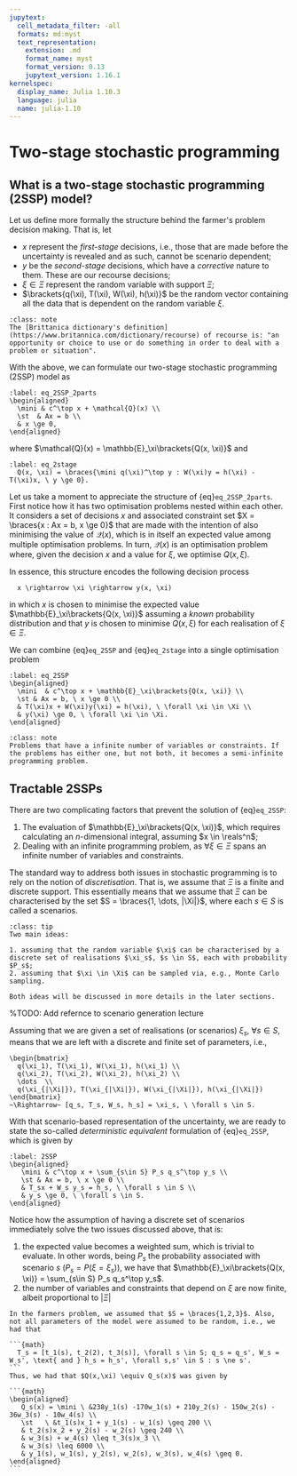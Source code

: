 ```yaml
---
jupytext:
  cell_metadata_filter: -all
  formats: md:myst
  text_representation:
    extension: .md
    format_name: myst
    format_version: 0.13
    jupytext_version: 1.16.1
kernelspec:
  display_name: Julia 1.10.3
  language: julia
  name: julia-1.10
---
```


# Two-stage stochastic programming

## What is a two-stage stochastic programming (2SSP) model?

Let us define more formally the structure behind the farmer's problem decision making. That is, let

- $x$ represent the *first-stage* decisions, i.e., those that are made before the uncertainty is revealed and as such, cannot be scenario dependent;
- $y$ be the *second-stage* decisions, which have a *corrective* nature to them. These are our recourse decisions;
- $\xi \in \Xi$ represent the random variable with support $\Xi$;
- $\brackets{q(\xi), T(\xi), W(\xi), h(\xi)}$ be the random vector containing all the data that is dependent on the random variable $\xi$.

```{admonition} Definition of recourse
:class: note
The [Brittanica dictionary's definition](https://www.britannica.com/dictionary/recourse) of recourse is: "an opportunity or choice to use or do something in order to deal with a problem or situation". 
```

With the above, we can formulate our two-stage stochastic programming (2SSP) model as

```{math}
:label: eq_2SSP_2parts
\begin{aligned}
  \mini & c^\top x + \mathcal{Q}(x) \\
  \st  & Ax = b \\
  & x \ge 0, 
\end{aligned}
```

where $\mathcal{Q}(x) = \mathbb{E}_\xi\brackets{Q(x, \xi)}$ and

```{math}
:label: eq_2stage
  Q(x, \xi) = \braces{\mini q(\xi)^\top y : W(\xi)y = h(\xi) - T(\xi)x, \ y \ge 0}.
```
Let us take a moment to appreciate the structure of {eq}`eq_2SSP_2parts`. First notice how it has two optimisation problems nested within each other. It considers a set of decisions $x$ and associated constraint set $X = \braces{x : Ax = b, x \ge 0}$ that are made with the intention of also minimising the value of $\mathcal{Q}(x)$, which is in itself an expected value among multiple optimisation problems. In turn, $\mathcal{Q}(x)$ is an optimisation problem where, given the decision $x$ and a value for $\xi$, we optimise $Q(x,\xi)$.

In essence, this structure encodes the following decision process
```{math}
  x \rightarrow \xi \rightarrow y(x, \xi)
```

in which $x$ is chosen to minimise the expected value $\mathbb{E}_\xi\brackets{Q(x, \xi)}$ assuming a *known* probability distribution and that $y$ is chosen to minimise $Q(x, \xi)$ for each realisation of $\xi \in \Xi$.

We can combine {eq}`eq_2SSP` and {eq}`eq_2stage` into a single optimisation problem

```{math}
:label: eq_2SSP
\begin{aligned}
  \mini  & c^\top x + \mathbb{E}_\xi\brackets{Q(x, \xi)} \\
  \st & Ax = b, \ x \ge 0 \\
  & T(\xi)x + W(\xi)y(\xi) = h(\xi), \ \forall \xi \in \Xi \\
  & y(\xi) \ge 0, \ \forall \xi \in \Xi.
\end{aligned}
```

```{admonition} (Semi-)infinite programming problems
:class: note
Problems that have a infinite number of variables or constraints. If the problems has either one, but not both, it becomes a semi-infinite programming problem.
```

## Tractable 2SSPs

There are two complicating factors that prevent the solution of {eq}`eq_2SSP`:

1. The evaluation of $\mathbb{E}_\xi\brackets{Q(x, \xi)}$, which requires calculating an $n$-dimensional integral, assuming $x \in \reals^n$;
2. Dealing with an infinite programming problem, as $\forall \xi \in \Xi$ spans an infinite number of variables and constraints.

The standard way to address both issues in stochastic programming is to rely on the notion of *discretisation*. That is, we assume that $\Xi$ is a finite and discrete support. This essentially means that we assume that $\Xi$ can be characterised by the set $S = \braces{1, \dots, |\Xi|}$, where each $s \in S$ is called a scenarios. 

```{admonition} How to generate scenarios
:class: tip
Two main ideas: 

1. assuming that the random variable $\xi$ can be characterised by a discrete set of realisations $\xi_s$, $s \in S$, each with probability $P_s$;
2. assuming that $\xi \in \Xi$ can be sampled via, e.g., Monte Carlo sampling.

Both ideas will be discussed in more details in the later sections.
```
%TODO: Add refernce to scenario generation lecture

Assuming that we are given a set of realisations (or scenarios) $\xi_s$, $\forall s \in S$, means that we are left with a discrete and finite set of parameters, i.e., 

```{math}
\begin{bmatrix}
  q(\xi_1), T(\xi_1), W(\xi_1), h(\xi_1) \\
  q(\xi_2), T(\xi_2), W(\xi_2), h(\xi_2) \\
  \dots  \\
  q(\xi_{|\Xi|}), T(\xi_{|\Xi|}), W(\xi_{|\Xi|}), h(\xi_{|\Xi|})
\end{bmatrix}
~\Rightarrow~ [q_s, T_s, W_s, h_s] = \xi_s, \ \forall s \in S.
```

With that scenario-based representation of the uncertainty, we are ready to state the so-called *deterministic equivalent* formulation of {eq}`eq_2SSP`, which is given by

```{math}
:label: 2SSP
\begin{aligned}
   \mini & c^\top x + \sum_{s\in S} P_s q_s^\top y_s \\
   \st & Ax = b, \ x \ge 0 \\
   & T_sx + W_s y_s = h_s, \ \forall s \in S \\
   & y_s \ge 0, \ \forall s \in S.
\end{aligned}
```

Notice how the assumption of having a discrete set of scenarios immediately solve the two issues discussed above, that is:

1. the expected value becomes a weighted sum, which is trivial to evaluate. In other words, being $P_s$ the probability associated with scenario $s$ ($P_s = P(\xi = \xi_s)$), we have that $\mathbb{E}_\xi\brackets{Q(x, \xi)} = \sum_{s\in S} P_s q_s^\top y_s$.
2. the number of variables and constraints that depend on $\xi$ are now finite, albeit proportional to $|\Xi|$

````{prf:example} The farmers problem revisited
In the farmers problem, we assumed that $S = \braces{1,2,3}$. Also, not all parameters of the model were assumed to be random, i.e., we had that

```{math}
  T_s = [t_1(s), t_2(2), t_3(s)], \forall s \in S; q_s = q_s', W_s = W_s', \text{ and } h_s = h_s', \forall s,s' \in S : s \ne s'.
```
Thus, we had that $Q(x,\xi) \equiv Q_s(x)$ was given by

```{math}
\begin{aligned}
   Q_s(x) = \mini \ &238y_1(s) -170w_1(s) + 210y_2(s) - 150w_2(s) - 36w_3(s) - 10w_4(s) \\
   \st   \ &t_1(s)x_1 + y_1(s) - w_1(s) \geq 200 \\
   & t_2(s)x_2 + y_2(s) - w_2(s) \geq 240 \\
   & w_3(s) + w_4(s) \leq t_3(s)x_3 \\
   & w_3(s) \leq 6000 \\
   & y_1(s), w_1(s), y_2(s), w_2(s), w_3(s), w_4(s) \geq 0. 
\end{aligned}
```
````
